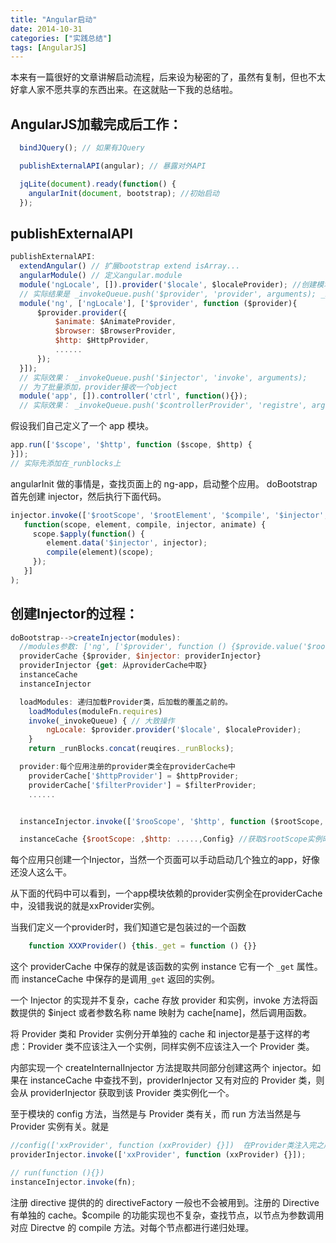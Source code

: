 ```yaml
---
title: "Angular启动"
date: 2014-10-31
categories: ["实践总结"]
tags: [AngularJS]
---
```


本来有一篇很好的文章讲解启动流程，后来设为秘密的了，虽然有复制，但也不太好拿人家不愿共享的东西出来。在这就贴一下我的总结啦。

<!-- more -->

## AngularJS加载完成后工作：

```js
  bindJQuery(); // 如果有JQuery

  publishExternalAPI(angular); // 暴露对外API

  jqLite(document).ready(function() {
    angularInit(document, bootstrap); //初始启动
  });

```

## publishExternalAPI

```js
publishExternalAPI:
  extendAngular() // 扩展bootstrap extend isArray...
  angularModule() // 定义angular.module
  module('ngLocale', []).provider('$locale', $localeProvider); //创建模块
  // 实际结果是 _invokeQueue.push('$provider', 'provider', arguments); _invokeQueue是模块实例的一个属性，自己在控制台输出下一个模块所有的属性。
  module('ng', ['ngLocale'], ['$provider', function ($provider){
      $provider.provider({
          $animate: $AnimateProvider,
          $browser: $BrowserProvider,
          $http: $HttpProvider,
          ......
      });
  }]);
  // 实际效果： _invokeQueue.push('$injector', 'invoke', arguments);
  // 为了批量添加，provider接收一个object
  module('app', []).controller('ctrl', function(){});
  // 实际效果： _invokeQueue.push('$controllerProvider', 'registre', arguments);
```

假设我们自己定义了一个 app 模块。

```js
app.run(['$scope', '$http', function ($scope, $http) {
}]);
// 实际先添加在_runblocks上
```
angularInit 做的事情是，查找页面上的 ng-app，启动整个应用。
doBootstrap 首先创建 injector，然后执行下面代码。

```js
injector.invoke(['$rootScope', '$rootElement', '$compile', '$injector', '$animate',
   function(scope, element, compile, injector, animate) {
     scope.$apply(function() {
        element.data('$injector', injector);
        compile(element)(scope);
     });
   }]
);
```

## 创建Injector的过程：

```js
doBootstrap-->createInjector(modules):
  //modules参数: ['ng', ['$provider', function () {$provide.value('$rootElement', element);}], 'App'];
  providerCache {$provider, $injector: providerInjector}
  providerInjector {get: 从providerCache中取}
  instanceCache
  instanceInjector

  loadModules: 递归加载Provider类，后加载的覆盖之前的。
    loadModules(moduleFn.requires)
    invoke(_invokeQueue) { // 大致操作
        ngLocale: $provider.provider('$locale', $localeProvider);
    }
    return _runBlocks.concat(reuqires._runBlocks);

  provider:每个应用注册的provider类全在providerCache中
    providerCache['$httpProvider'] = $httpProvider;
    providerCache['$filterProvider'] = $filterProvider;
    ......


  instanceInjector.invoke(['$rooScope', '$http', function ($rootScope, $http) {}]);

  instanceCache {$rootScope: ,$http: .....,Config} //获取$rootScope实例时，可能递归的创建了其他的实例。

```

每个应用只创建一个Injector，当然一个页面可以手动启动几个独立的app，好像还没人这么干。

从下面的代码中可以看到，一个app模块依赖的provider实例全在providerCache中，没错我说的就是xxProvider实例。

当我们定义一个provider时，我们知道它是包装过的一个函数

```js
    function XXXProvider() {this._get = function () {}}
```

这个 providerCache 中保存的就是该函数的实例 instance 它有一个 `_get` 属性。而 instanceCache 中保存的是调用`_get` 返回的实例。

一个 Injector 的实现并不复杂，cache 存放 provider 和实例，invoke 方法将函数提供的 $inject 或者参数名称 name 映射为 cache[name]，然后调用函数。

将 Provider 类和 Provider 实例分开单独的 cache 和 injector是基于这样的考虑：Provider 类不应该注入一个实例，同样实例不应该注入一个 Provider 类。

内部实现一个 createInternalInjector 方法提取共同部分创建这两个 injector。如果在 instanceCache 中查找不到，providerInjector 又有对应的 Provider 类，则会从 providerInjector 获取到该 Provider 类实例化一个。

至于模块的 config 方法，当然是与 Provider 类有关，而 run 方法当然是与 Provider 实例有关。就是

```js
//config(['xxProvider', function (xxProvider) {}])  在Provider类注入完之后才应该调用，所以保存在_configBlocks 而非 _invokeQueue中
providerInjector.invoke(['xxProvider', function (xxProvider) {}]);

// run(function (){})
instanceInjector.invoke(fn);
```

注册 directive 提供的的 directiveFactory 一般也不会被用到。注册的 Directive 有单独的 cache。$compile 的功能实现也不复杂，查找节点，以节点为参数调用对应 Directve 的 compile 方法。对每个节点都进行递归处理。
